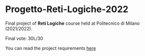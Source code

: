# Progetto-Reti-Logiche-2022

Final project of **Reti Logiche** course held at Politecnico di Milano (2021/2022).

Final vote: 30L/30

You can read the project requirements [here](Requirements)
